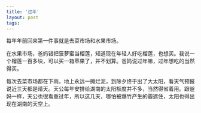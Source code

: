 ```yaml
---
title: '过年'
layout: post
tags: 
---
```


每年年前回来第一件事就是去菜市场和水果市场。

在水果市场，爸妈错把菠萝蜜当榴莲，知道现在年轻人好吃榴莲，也想买。我说一个榴莲一百多块，可以买一箱苹果了，并不划算。爸妈说过年嘛，过年想吃的当然得买。

每次去菜市场都在下雨，地上永远一摊烂泥，到除夕终于出了大太阳，看天气预报说近三天都是晴天。天公每年安排给湖南的太阳额度并不多，当然得省着用。跟爸妈一样，天公也很看重过年，所以这几天，哪怕被爆竹产生的霾遮住，太阳也得出现在湖南的天空上。

